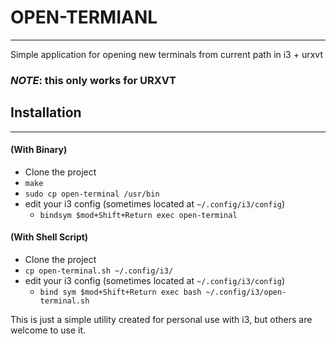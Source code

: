 # OPEN-TERMIANL
-----------------
Simple application for opening new terminals from current path in i3 + urxvt

### *NOTE*: this only works for URXVT

## Installation
-----------------

#### (With Binary)
- Clone the project
- `make`
- `sudo cp open-terminal /usr/bin`
- edit your i3 config (sometimes located at `~/.config/i3/config`)
    - `bindsym $mod+Shift+Return exec open-terminal` 

#### (With Shell Script)
- Clone the project
- `cp open-terminal.sh ~/.config/i3/`
- edit your i3 config (sometimes located at `~/.config/i3/config`)
    - `bind sym $mod+Shift+Return exec bash ~/.config/i3/open-terminal.sh`

This is just a simple utility created for personal use with i3, but others are welcome to use it.
